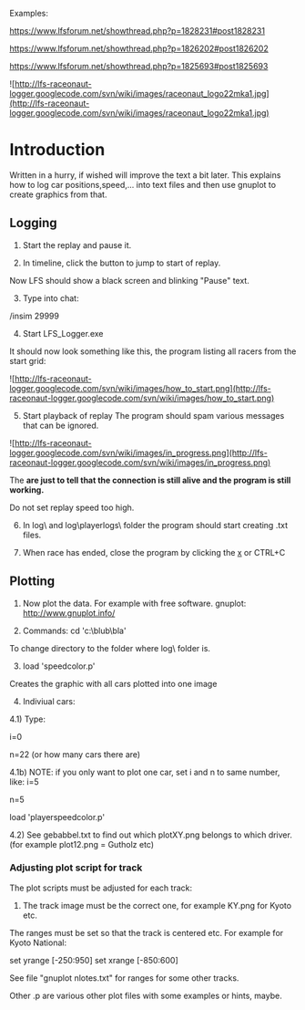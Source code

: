 Examples:

https://www.lfsforum.net/showthread.php?p=1828231#post1828231

https://www.lfsforum.net/showthread.php?p=1826202#post1826202

https://www.lfsforum.net/showthread.php?p=1825693#post1825693

![http://lfs-raceonaut-logger.googlecode.com/svn/wiki/images/raceonaut_logo22mka1.jpg](http://lfs-raceonaut-logger.googlecode.com/svn/wiki/images/raceonaut_logo22mka1.jpg)

# Introduction #

Written in a hurry, if wished will improve the text a bit later.
This explains how to log car positions,speed,... into text files and then use gnuplot to create graphics from that.


## Logging ##

1) Start the replay and pause it.

2) In timeline, click the button to jump to start of replay.

Now LFS should show a black screen and blinking "Pause" text.

3) Type into chat:

/insim 29999

4) Start LFS\_Logger.exe

It should now look something like this, the program listing all racers from the start grid:

![http://lfs-raceonaut-logger.googlecode.com/svn/wiki/images/how_to_start.png](http://lfs-raceonaut-logger.googlecode.com/svn/wiki/images/how_to_start.png)

5) Start playback of replay
The program should spam various messages that can be ignored.

![http://lfs-raceonaut-logger.googlecode.com/svn/wiki/images/in_progress.png](http://lfs-raceonaut-logger.googlecode.com/svn/wiki/images/in_progress.png)

The **are just to tell that the connection is still alive and the program is still working.**

Do not set replay speed too high.

6) In log\ and log\playerlogs\ folder the program should start creating .txt files.

7) When race has ended, close the program by clicking the [x](x.md) or CTRL+C

## Plotting ##
1) Now plot the data. For example with free software. gnuplot: http://www.gnuplot.info/

2) Commands:
cd 'c:\blub\bla\'

To change directory to the folder where log\ folder is.

3) load 'speedcolor.p'

Creates the graphic with all cars plotted into one image

4) Indiviual cars:

4.1) Type:

i=0

n=22 (or how many cars there are)

4.1b) NOTE: if you only want to plot one car, set i and n to same number, like:
i=5

n=5

load 'playerspeedcolor.p'

4.2) See gebabbel.txt to find out which plotXY.png belongs to which driver.
(for example plot12.png = Gutholz etc)


### Adjusting plot script for track ###
The plot scripts must be adjusted for each track:

1) The track image must be the correct one, for example KY.png for Kyoto etc.

The ranges must be set so that the track is centered etc.
For example for Kyoto National:

set yrange [-250:950]
set xrange [-850:600]

See file "gnuplot nlotes.txt" for ranges for some other tracks.

Other .p are various other plot files with some examples or hints, maybe.